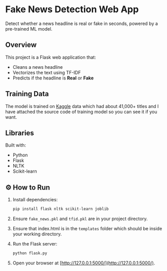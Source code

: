 # Fake News Detection Web App
 
Detect whether a news headline is real or fake in seconds, powered by a pre-trained ML model.

## Overview

This project is a Flask web application that:
- Cleans a news headline
- Vectorizes the text using TF-IDF
- Predicts if the headline is **Real** or **Fake**

## Training Data
The model is trained on [Kaggle](https://www.kaggle.com/datasets/rmisra/news-category-dataset) data which had about 41,000+ titles and I have attached the source code of training model so you can see it if you want.

## Libraries 
Built with:
- Python
- Flask
- NLTK
- Scikit-learn

## ⚙️ How to Run

1. Install dependencies:
    ```bash
    pip install flask nltk scikit-learn joblib
    ```

2. Ensure `fake_news.pkl` and `tfid.pkl` are in your project directory.
3. Ensure that index.html is in the  `templates` folder which should be inside your working directory.

4. Run the Flask server:
    ```bash
    python flask.py
    ```

5. Open your browser at [http://127.0.0.1:5000/](http://127.0.0.1:5000/).


